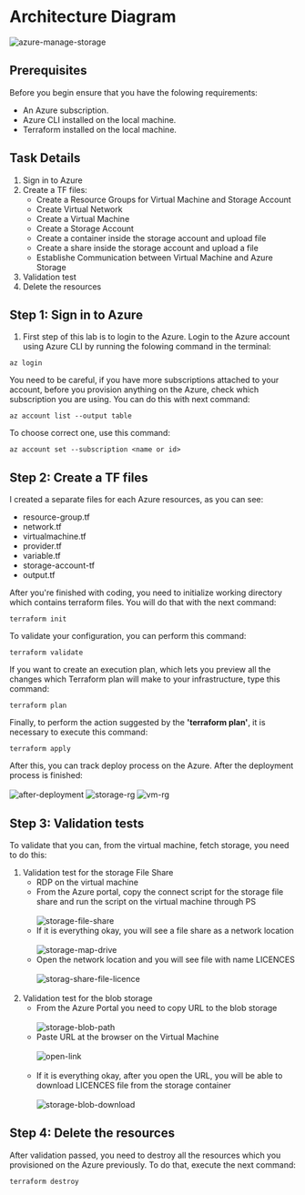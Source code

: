 # Architecture Diagram
![azure-manage-storage](https://github.com/alentoholj/Terraform-Azure/assets/82238804/e30784cd-c9e1-4806-ba5b-cb3228da4b4d)

## Prerequisites
Before you begin ensure that you have the folowing requirements:

- An Azure subscription.
- Azure CLI installed on the local machine.
- Terraform installed on the local machine.

## Task Details

1. Sign in to Azure
2. Create a TF files:
    - Create a Resource Groups for Virtual Machine and Storage Account
    - Create Virtual Network
    - Create a Virtual Machine
    - Create a Storage Account
    - Create a container inside the storage account and upload file
    - Create a share inside the storage account and upload a file
    - Establishe Communication between Virtual Machine and Azure Storage
3. Validation test
4. Delete the resources

## Step 1: Sign in to Azure

1. First step of this lab is to login to the Azure. Login to the Azure account using Azure CLI by running the folowing command in the terminal:

```
az login
```
You need to be careful, if you have more subscriptions attached to your account, before you provision anything on the Azure, check which subscription you are using. You can do this with next command:

```
az account list --output table
```

To choose correct one, use this command:

```
az account set --subscription <name or id>
```

## Step 2: Create a TF files

I created a separate files for each Azure resources, as you can see:
- resource-group.tf
- network.tf
- virtualmachine.tf
- provider.tf
- variable.tf
- storage-account-tf
- output.tf

After you're finished with coding, you need to initialize working directory which contains terraform files. You will do that with the next command:

```
terraform init
```

To validate your configuration, you can perform this command:
```
terraform validate
```

If you want to create an execution plan, which lets you preview all the changes which Terraform plan will make to your infrastructure, type this command:

```
terraform plan
```

Finally, to perform the action suggested by the **'terraform plan'**, it is necessary to execute this command:
```
terraform apply
```
After this, you can track deploy process on the Azure. After the deployment process is finished:
<br></br>
![after-deployment](https://github.com/alentoholj/Terraform-Azure/assets/82238804/1fabced6-77f4-4b3a-9641-5e8f8ba9613e)
![storage-rg](https://github.com/alentoholj/Terraform-Azure/assets/82238804/3c732bd7-1658-438a-bfb1-a747caf16d1f)
![vm-rg](https://github.com/alentoholj/Terraform-Azure/assets/82238804/73463185-66b2-45bc-bee7-5bb2b803736e)

## Step 3: Validation tests

To validate that you can, from the virtual machine, fetch storage, you need to do this:
1. Validation test for the storage File Share
    - RDP on the virtual machine
    - From the Azure portal, copy the connect script for the storage file share and run the script on the virtual machine through PS
<br></br>
      ![storage-file-share](https://github.com/alentoholj/Terraform-Azure/assets/82238804/d5719978-c366-4dc9-9244-d94cfe983f9e)
    - If it is everything okay, you will see a file share as a network location
<br></br>
      ![storage-map-drive](https://github.com/alentoholj/Terraform-Azure/assets/82238804/0848c3c5-dd00-4273-af68-2a3addbe9a36)
    - Open the network location and you will see file with name LICENCES
<br></br>
      ![storag-share-file-licence](https://github.com/alentoholj/Terraform-Azure/assets/82238804/0fd21bb9-3530-46dd-aa7f-5a76810f03a2)
<br></br>
2. Validation test for the blob storage
    - From the Azure Portal you need to copy URL to the blob storage
<br></br>
      ![storage-blob-path](https://github.com/alentoholj/Terraform-Azure/assets/82238804/bea5f86d-cbf6-4794-9505-2151d233a3a6)
    - Paste URL at the browser on the Virtual Machine
<br></br>
      ![open-link](https://github.com/alentoholj/Terraform-Azure/assets/82238804/d9bc4b46-c3ea-4b01-bb67-99ee895f9c33)
<br></br>
    - If it is everything okay, after you open the URL, you will be able to download LICENCES file from the storage container
<br></br>
      ![storage-blob-download](https://github.com/alentoholj/Terraform-Azure/assets/82238804/2e6b82a7-495d-4882-bf4d-de83a39f3932)

## Step 4: Delete the resources
After validation passed, you need to destroy all the resources which you provisioned on the Azure previously. To do that, execute the next command:
```
terraform destroy
```
